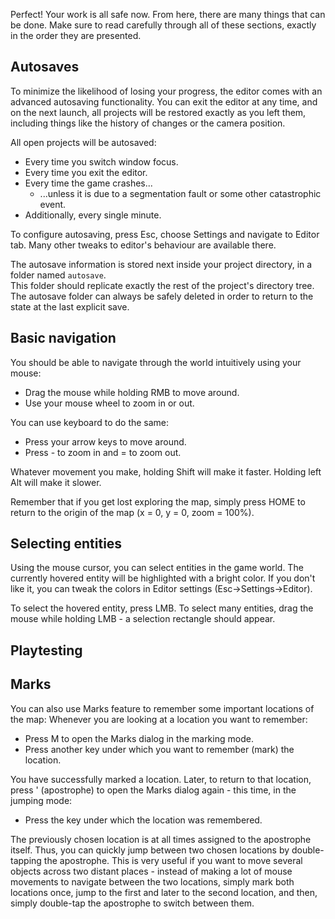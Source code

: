 Perfect! Your work is all safe now.
From here, there are many things that can be done. 
Make sure to read carefully through all of these sections, exactly in the order they are presented.

## Autosaves

To minimize the likelihood of losing your progress, the editor comes with an advanced autosaving functionality.
You can exit the editor at any time, and on the next launch, all projects will be restored exactly as you left them,
including things like the history of changes or the camera position.

All open projects will be autosaved:
- Every time you switch window focus.
- Every time you exit the editor.
- Every time the game crashes...
	- ...unless it is due to a segmentation fault or some other catastrophic event.
- Additionally, every single minute. 

To configure autosaving, press Esc, choose Settings and navigate to Editor tab. 
Many other tweaks to editor's behaviour are available there.

The autosave information is stored next inside your project directory, in a folder named ``autosave``.  
This folder should replicate exactly the rest of the project's directory tree.  
The autosave folder can always be safely deleted in order to return to the state at the last explicit save.

## Basic navigation

You should be able to navigate through the world intuitively using your mouse:

- Drag the mouse while holding RMB to move around.
- Use your mouse wheel to zoom in or out.

You can use keyboard to do the same:

- Press your arrow keys to move around.
- Press - to zoom in and = to zoom out.

Whatever movement you make, holding Shift will make it faster.
Holding left Alt will make it slower.

Remember that if you get lost exploring the map, simply press HOME to return to the origin of the map (x = 0, y = 0, zoom = 100%).

## Selecting entities

Using the mouse cursor, you can select entities in the game world.
The currently hovered entity will be highlighted with a bright color. 
If you don't like it, you can tweak the colors in Editor settings (Esc->Settings->Editor).

To select the hovered entity, press LMB. 
To select many entities, drag the mouse while holding LMB - a selection rectangle should appear.

## Playtesting

## Marks

You can also use Marks feature to remember some important locations of the map:
Whenever you are looking at a location you want to remember:

- Press M to open the Marks dialog in the marking mode.
- Press another key under which you want to remember (mark) the location.

You have successfully marked a location.
Later, to return to that location, press ' (apostrophe) to open the Marks dialog again - this time, in the jumping mode:

- Press the key under which the location was remembered.

The previously chosen location is at all times assigned to the apostrophe itself. 
Thus, you can quickly jump between two chosen locations by double-tapping the apostrophe. 
This is very useful if you want to move several objects across two distant places - instead of making a lot of mouse movements to navigate between the two locations, 
simply mark both locations once, jump to the first and later to the second location, 
and then, simply double-tap the apostrophe to switch between them.
